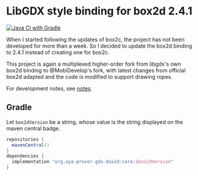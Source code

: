 # LibGDX style binding for box2d 2.4.1

[![Java CI with Gradle](https://github.com/ice1000/gdx-box2d/actions/workflows/gradle.yml/badge.svg)](https://github.com/ice1000/gdx-box2d/actions/workflows/gradle.yml)

When I started following the updates of box2c, the project has not been developed for more than a week.
So I decided to update the box2d binding to 2.4.1 instead of creating one for box2c.

This project is again a multiplexed higher-order fork from libgdx's own box2d binding to @MobiDevelop's fork, with latest changes from official box2d adapted and the code is modified to support drawing ropes.

For development notes, see [notes](/notes/CHANGES.md).

## Gradle

Let `box2dVersion` be a string, whose value is the string displayed on the maven central badge.

```groovy
repositories {
  mavenCentral()
}
dependencies {
  implementation "org.aya-prover.gdx-box2d:core:$box2dVersion"
}
```
